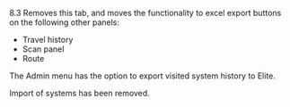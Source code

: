 8.3 Removes this tab, and moves the functionality to excel export buttons on the following other panels:

* Travel history
* Scan panel
* Route

The Admin menu has the option to export visited system history to Elite.

Import of systems has been removed.

